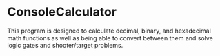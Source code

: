 # ConsoleCalculator
This program is designed to calculate decimal, binary, and hexadecimal math functions as well as
being able to convert between them and solve logic gates and shooter/target problems.
